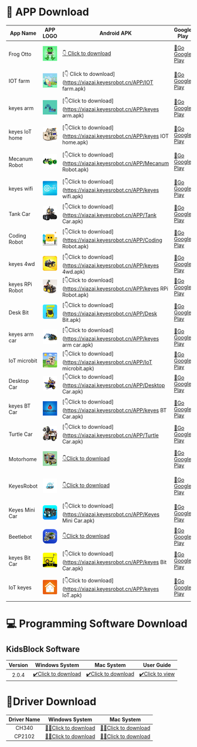 # 📱 APP Download

| App Name        | APP LOGO                       | Android APK                                                  | Google Play                                                  | Apple Store                                                  |
| --------------- | ------------------------------ | ------------------------------------------------------------ | ------------------------------------------------------------ | ------------------------------------------------------------ |
| Frog Otto       | ![](./media/FrogOtto.jpg)      | [👇 Click to download](https://xiazai.keyesrobot.cn/APP/Frog%20Otto.apk) | [🏈Go Google Play](https://play.google.com/store/apps/details?id=com.keyestudio.frogotto) | [🚀Jump to the App Store](https://apps.apple.com/cn/app/frog-otto/id1468989742) |
| IOT farm        | ![](./media/IOTfarm.png)       | [👇 Click to download](https://xiazai.keyesrobot.cn/APP/IOT farm.apk) | [🏈Go Google Play](https://play.google.com/store/apps/details?id=com.keyestudio.IOTfarm) | [🚀Jump to the App Store](https://apps.apple.com/cn/app/iot-farm/id6449963351) |
| keyes arm       | ![](./media/keyesarm.png)      | [👇Click to download](https://xiazai.keyesrobot.cn/APP/keyes arm.apk) | [🏈Go Google Play](https://play.google.com/store/apps/details?id=com.keyestudio.keyes_arm_123) | [🚀Jump to the App Store](https://apps.apple.com/cn/app/keyes-arm/id1487006837) |
| keyes IoT home  | ![](./media/keyesIoThome.png)  | [👇Click to download](https://xiazai.keyesrobot.cn/APP/keyes IOT home.apk) | [🏈Go Google Play](https://play.google.com/store/apps/details?id=com.keyestudio.keyesiothome) | [🚀Jump to the App Store](https://apps.apple.com/cn/app/keyes-iot-home/id1632145752) |
| Mecanum Robot   | ![](./media/MecanumRobot.png)  | [👇Click to download](https://xiazai.keyesrobot.cn/APP/Mecanum Robot.apk) | [🏈Go Google Play](https://play.google.com/store/apps/details?id=com.keyestudio.mecanum_robot) | [🚀Jump to the App Store](https://apps.apple.com/cn/app/mecanum-robot/id1582947578) |
| keyes wifi      | ![](./media/keyeswifi.png)     | [👇Click to download](https://xiazai.keyesrobot.cn/APP/keyes wifi.apk) | [🏈Go Google Play](https://play.google.com/store/apps/details?id=com.keyestudio.esp8266_web_wifi2) | [🚀Jump to the App Store](https://apps.apple.com/cn/app/keyes-link/id1586418833) |
| Tank Car        | ![](./media/TankCar.png)       | [👇Click to download](https://xiazai.keyesrobot.cn/APP/Tank Car.apk) | [🏈Go Google Play](https://play.google.com/store/apps/details?id=com.keyestudio.tankcar3) | Not yet available                                            |
| Coding Robot    | ![](./media/CodingRobot.jpg)   | [👇Click to download](https://xiazai.keyesrobot.cn/APP/Coding Robot.apk) | [🏈Go Google Play](https://play.google.com/store/apps/details?id=com.keyestudio.codingrobot2) | [🚀Jump to the App Store](https://apps.apple.com/cn/app/coding-robot/id1461427360) |
| keyes 4wd       | ![](./media/keyes4wd.png)      | [👇Click to download](https://xiazai.keyesrobot.cn/APP/keyes 4wd.apk) | [🏈Go Google Play](https://play.google.com/store/apps/details?id=com.keyestudio.keyes4wd) | Not yet available                                            |
| keyes RPi Robot | ![](./media/keyesRPiRobot.png) | [👇Click to download](https://xiazai.keyesrobot.cn/APP/keyes RPi Robot.apk) | [🏈Go Google Play](https://play.google.com/store/apps/details?id=com.keyestudio.keyes_rpi_robot) | Not yet available                                            |
| Desk Bit        | ![](./media/DeskBit.png)       | [👇Click to download](https://xiazai.keyesrobot.cn/APP/Desk Bit.apk) | [🏈Go Google Play](https://play.google.com/store/apps/details?id=com.keyestudio.deskbit) | [🚀Jump to the App Store](https://apps.apple.com/cn/app/desk-bit/id1548904418) |
| keyes arm car   | ![](./media/keyesarmcar.png)   | [👇Click to download](https://xiazai.keyesrobot.cn/APP/keyes arm car.apk) | [🏈Go Google Play](https://play.google.com/store/apps/details?id=com.keyestudio.keyes_arm_car) | Not yet available                                            |
| IoT microbit    | ![](./media/IoTmicrobit.png)   | [👇Click to download](https://xiazai.keyesrobot.cn/APP/IoT microbit.apk) | [🏈Go Google Play](https://play.google.com/store/apps/details?id=com.keyestudio.iot_microbit) | Not yet available                                            |
| Desktop Car     | ![](./media/DesktopCar.png)    | [👇Click to download](https://xiazai.keyesrobot.cn/APP/Desktop Car.apk) | [🏈Go Google Play](https://play.google.com/store/apps/details?id=com.keyestudio.tankcar) | Not yet available                                            |
| keyes BT Car    | ![](./media/keyesBTCar.jpg)    | [👇Click to download](https://xiazai.keyesrobot.cn/APP/keyes BT Car.apk) | [🏈Go Google Play](https://play.google.com/store/apps/details?id=com.keyestudio.keyesbtcar) | [🚀Jump to the App Store](https://apps.apple.com/cn/app/keyes-bt-car/id1455282913) |
| Turtle Car      | ![](./media/TurtleCar.jpg)     | [👇Click to download](https://xiazai.keyesrobot.cn/APP/Turtle Car.apk) | [🏈Go Google Play](https://play.google.com/store/apps/details?id=com.keyestudio.turtlecar) | Not yet available                                            |
| Motorhome       | ![](./media/Motorhome.png)     | [👇Click to download](https://xiazai.keyesrobot.cn/APP/Motorhome.apk) | [🏈Go Google Play](https://play.google.com/store/apps/details?id=com.keyestudio.motorhome) | [🚀Jump to the App Store](https://apps.apple.com/cn/app/motorhome/id1550541615) |
| KeyesRobot      | ![](./media/KeyesRobot.png)    | [👇Click to download](https://xiazai.keyesrobot.cn/APP/KeyesRobot.apk) | [🏈Go Google Play](https://play.google.com/store/apps/details?id=com.keyestudio.keyestudio) | [🚀Jump to the App Store](https://apps.apple.com/cn/app/keyesrobot/id1574585861) |
| Keyes Mini Car  | ![](./media/KeyesMiniCar.png)  | [👇Click to download](https://xiazai.keyesrobot.cn/APP/Keyes Mini Car.apk) | [🏈Go Google Play](https://play.google.com/store/apps/details?id=com.keyestudio.keyes_mini_car) | [🚀Jump to the App Store](https://apps.apple.com/cn/app/keyes-mini-car/id6444851735) |
| Beetlebot       | ![](./media/Beetlebot.png)     | [👇Click to download](https://xiazai.keyesrobot.cn/APP/Beetlebot.apk) | [🏈Go Google Play](https://play.google.com/store/apps/details?id=com.keyestudio.beetlecar) | Not yet available                                            |
| keyes Bit Car   | ![](./media/keyesBitCar.png)   | [👇Click to download](https://xiazai.keyesrobot.cn/APP/keyes Bit Car.apk) | [🏈Go Google Play](https://play.google.com/store/apps/details?id=com.keyestudio.desk_bit_car) | [🚀Jump to the App Store](https://apps.apple.com/cn/app/keyes-bit-car/id1524897128) |
| IoT keyes       | ![](./media/IoTkeyes.png)      | [👇Click to download](https://xiazai.keyesrobot.cn/APP/keyes IoT.apk) | [🏈Go Google Play](https://play.google.com/store/apps/details?id=com.keyestudio.iot_keyes) | [🚀Jump to the App Store](https://apps.apple.com/cn/app/iot-keyes/id1487578236) |

# 💻 Programming Software Download

## KidsBlock Software

| Version |                        Windows System                        |                          Mac System                          | User Guide                                                   |
| :-----: | :----------------------------------------------------------: | :----------------------------------------------------------: | ------------------------------------------------------------ |
|  2.0.4  | [✔️Click to download](https://www.kidsblock.cn/Down/KidsBlock.exe) | [✔️Click to download](https://www.kidsblock.cn/Down/KidsBlock-MACOS.dmg) | [✔️Click to view](https://docs.keyestudio.com/projects/KidsBlock/en/latest/) |

# 🔧Driver Download

| Driver Name |                        Windows System                        |                          Mac System                          |
| :---------: | :----------------------------------------------------------: | :----------------------------------------------------------: |
|    CH340    | [🏳️‍🌈Click to download](https://xiazai.keyesrobot.cn/software/ch340/CH341SER.ZIP) | [🏳️‍🌈Click to download](https://xiazai.keyesrobot.cn/software/ch340/CH34XSER_MAC.ZIP) |
|   CP2102    | [🏳️‍🌈Click to download](https://xiazai.keyesrobot.cn/software/cp2102/CP2102_Driver.zip) | [🏳️‍🌈Click to download](https://xiazai.keyesrobot.cn/software/cp2102/Mac_OSX_VCP_Driver.zip) |

